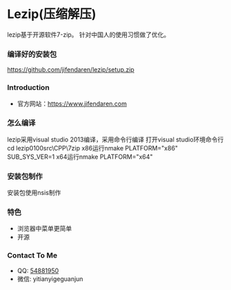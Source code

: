 Lezip(压缩解压)
==================
lezip基于开源软件7-zip。
针对中国人的使用习惯做了优化。

### 编译好的安装包
https://github.com/jifendaren/lezip/setup.zip

### Introduction
* 官方网站：https://www.jifendaren.com

### 怎么编译
lezip采用visual studio 2013编译，采用命令行编译
打开visual studio环境命令行
cd lezip0100src\CPP\7zip
x86运行nmake PLATFORM="x86" SUB_SYS_VER=1
x64运行nmake PLATFORM="x64"

### 安装包制作
安装包使用nsis制作

### 特色
* 浏览器中菜单更简单
* 开源

### Contact To Me
 * QQ: [54881950](http://wpa.qq.com/msgrd?v=3&uin=54881950&site=qq&menu=yes)
 * 微信: yitianyigeguanjun



